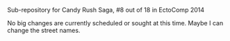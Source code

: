 Sub-repository for Candy Rush Saga, #8 out of 18 in EctoComp 2014

No big changes are currently scheduled or sought at this time. Maybe I can change the street names.